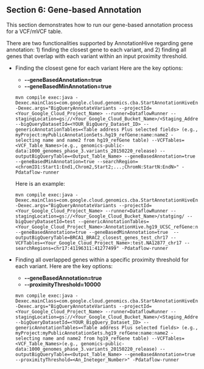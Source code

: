 ## Section 6: Gene-based Annotation
This section demonstrates how to run our gene-based annotation process for a VCF/mVCF table.

There are two functionalities supported by AnnotationHive regarding gene annotation: 1) finding the closest gene to each variant, and 2) finding all genes that overlap with each variant within an input proximity threshold.

* Finding the closest gene for each variant 
   Here are the key options:
   * **--geneBasedAnnotation=true**
   * **--geneBasedMinAnnotation=true**

   ``` 
   mvn compile exec:java -Dexec.mainClass=com.google.cloud.genomics.cba.StartAnnotationHiveEngine -Dexec.args="BigQueryAnnotateVariants --projectId=<Your_Google_Cloud_Project_Name> --runner=DataflowRunner --stagingLocation=gs://<Your_Google_Cloud_Bucket_Name>/<Staging_Address>/ --bigQueryDatasetId=<YOUR_BigQuery_Dataset_ID> --genericAnnotationTables=<Table address Plus selected fields> (e.g., myProject:myPublicAnnotationSets.hg19_refGene:name:name2 - selecting name and name2 from hg19_refGene table) --VCFTables=<VCF_Table_Names>(e.g., genomics-public-data:1000_genomes_phase_3.variants_20150220_release) --outputBigQueryTable=<Output_Table_Name> --geneBasedAnnotation=true --geneBasedMinAnnotation=true --searchRegion=<chromID1:Start1:End1,Chrom2,Start2;...;ChromN:StartN:EndN>" -Pdataflow-runner
   ```
   Here is an example:
   ```
   mvn compile exec:java -Dexec.mainClass=com.google.cloud.genomics.cba.StartAnnotationHiveEngine -Dexec.args="BigQueryAnnotateVariants --projectId=<Your_Google_Cloud_Project_Name> --runner=DataflowRunner --stagingLocation=gs://<Your_Google_Cloud_Bucket_Name>/statging/ --bigQueryDatasetId=test --genericAnnotationTables=<Your_Google_Cloud_Project_Name>:AnnotationHive.hg19_UCSC_refGene:name:name2 --geneBasedAnnotation=true --geneBasedMinAnnotation=true  --outputBigQueryTable=BRCA1_BRAC2_closest_genes_test_chr17 --VCFTables=<Your_Google_Cloud_Project_Name>:test.NA12877_chr17 --searchRegions=chr17:41196311:41277499" -Pdataflow-runner
   ```

<!---   ``` 
 mvn compile exec:java -Dexec.mainClass=com.google.cloud.genomics.cba.StartAnnotationHiveEngine -Dexec.args="BigQueryAnnotateVariants --projectId=<GCP PrjectID> --runner=DataflowRunner --stagingLocation=gs://<Google Bucket>/statging/ --bigQueryDatasetId=test --genericAnnotationTables=<ProjectID>:AnnotationHive.hg19_UCSC_refGene:name:name2 --geneBasedAnnotation=true --geneBasedMinAnnotation=true  --outputBigQueryTable=closest_genes_test_chr17 --VCFTables=<GCP ProjectID>:test.NA12877_chr17" -Pdataflow-runner

   mvn compile exec:java -Dexec.mainClass=com.google.cloud.genomics.cba.StartAnnotationHiveEngine -Dexec.args="BigQueryAnnotateVariants --projectId=<Your_Google_Cloud_Project_Name> --runner=DataflowRunner --numWorkers=64 --gcpTempLocation=gs://<>Your_Google_Cloud_Bucket_Name/<temp DIR> --bigQueryDataset=<YOUR_BigQuery_Dataset_ID> --genericAnnotationTables=<Table address Plus selected fields> (e.g., myProject:myPublicAnnotationSets.hg19_refGene:name:name2 - selecting name and name2 from hg19_refGene table) --VCFTables=<VCF_Table_Names>(e.g., genomics-public-data:1000_genomes_phase_3.variants_20150220_release) --bucketAddrAnnotatedVCF=gs://<Your_Google_Cloud_Bucket_Name>/<annotated_VCF_name>.vcf --workerMachineType=n1-highmem-16 --tempLocation=gs://<Your_Google_Bucket_Name>/<Dataflow-staging_Address> --geneBasedAnnotation=true --geneBasedMinAnnotation=true --sampleId=<SAMPLE_ID>" -Pdataflow-runner
   ```


mvn compile exec:java -Dexec.mainClass=com.google.cloud.genomics.cba.StartAnnotationHiveEngine -Dexec.args="BigQueryAnnotateVariants --projectId=<GCP ProjectID> --runner=DataflowRunner --stagingLocation=gs://<Google Storage Bucket>/statging/ --bigQueryDatasetId=test --genericAnnotationTables=<GCP ProjectID>:AnnotationHive.hg19_UCSC_refGene:name:name2 --geneBasedAnnotation=true --proximityThreshold=1000  --outputBigQueryTable=closest_genes_test_1000bp_chr17 --VCFTables=<GCP ProjectID>:test.NA12877_chr17" -Pdataflow-runner

   mvn compile exec:java -Dexec.mainClass=com.google.cloud.genomics.cba.StartAnnotationHiveEngine -Dexec.args="BigQueryAnnotateVariants --projectId=<Your_Google_Cloud_Project_Name> --runner=DataflowRunner --numWorkers=64 --gcpTempLocation=gs://<Your_Google_Cloud_Bucket_Name/<temp DIR> --bigQueryDataset=<YOUR_BigQuery_Dataset_ID> --genericAnnotationTables=<Table address Plus selected fields> (e.g., myProject:myPublicAnnotationSets.hg19_refGene:name:name2 - selecting name and name2 from hg19_refGene table) --VCFTables=<VCF_Table_Names>(e.g., genomics-public-data:1000_genomes_phase_3.variants_20150220_release) --bucketAddrAnnotatedVCF=gs://<Your_Google_Cloud_Bucket_Name>/<annotated_VCF_name>.vcf --workerMachineType=n1-highmem-16 --tempLocation=gs://<Your_Google_Bucket_Name>/<Dataflow-staging_Address> --geneBasedAnnotation=true --proximityThreshold=<An_Ineteger_Number> --sampleId=<SAMPLE_ID>" -Pdataflow-runner


--->

* Finding all overlapped genes within a specific proximity threshold for each variant.
   Here are the key options:
   * **--geneBasedAnnotation=true** 
   * **--proximityThreshold=10000**

   ``` 
   mvn compile exec:java -Dexec.mainClass=com.google.cloud.genomics.cba.StartAnnotationHiveEngine -Dexec.args="BigQueryAnnotateVariants --projectId=<Your_Google_Cloud_Project_Name> --runner=DataflowRunner --stagingLocation=gs://<Your_Google_Cloud_Bucket_Name>/<Staging_Address>/ --bigQueryDatasetId=<YOUR_BigQuery_Dataset_ID> --genericAnnotationTables=<Table address Plus selected fields> (e.g., myProject:myPublicAnnotationSets.hg19_refGene:name:name2 - selecting name and name2 from hg19_refGene table) --VCFTables=<VCF_Table_Names>(e.g., genomics-public-data:1000_genomes_phase_3.variants_20150220_release) --outputBigQueryTable=<Output_Table_Name> --geneBasedAnnotation=true --proximityThreshold=<An_Ineteger_Number>" -Pdataflow-runner
  ```

